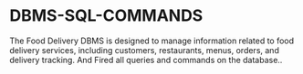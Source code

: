 # DBMS-SQL-COMMANDS 
The Food Delivery DBMS is designed to manage information related to food delivery services, including customers, restaurants, menus, orders, and delivery tracking. And Fired all queries and commands on the database..
